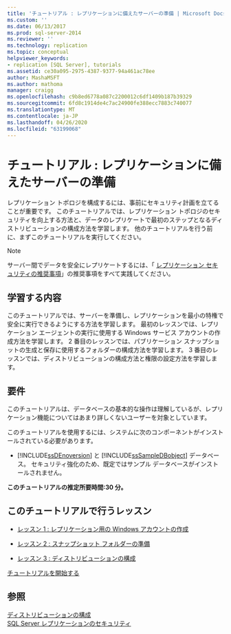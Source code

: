 ```yaml
---
title: 'チュートリアル : レプリケーションに備えたサーバーの準備 | Microsoft Docs'
ms.custom: ''
ms.date: 06/13/2017
ms.prod: sql-server-2014
ms.reviewer: ''
ms.technology: replication
ms.topic: conceptual
helpviewer_keywords:
- replication [SQL Server], tutorials
ms.assetid: ce30a095-2975-4387-9377-94a461ac78ee
author: MashaMSFT
ms.author: mathoma
manager: craigg
ms.openlocfilehash: c9b8ed6778a087c2200012c6df1409b187b39329
ms.sourcegitcommit: 6fd8c1914de4c7ac24900fe388ecc7883c740077
ms.translationtype: MT
ms.contentlocale: ja-JP
ms.lasthandoff: 04/26/2020
ms.locfileid: "63199068"
---
```

# <a name="tutorial-preparing-the-server-for-replication"></a>チュートリアル : レプリケーションに備えたサーバーの準備
  レプリケーション トポロジを構成するには、事前にセキュリティ計画を立てることが重要です。 このチュートリアルでは、レプリケーション トポロジのセキュリティを向上する方法と、データのレプリケートで最初のステップとなるディストリビューションの構成方法を学習します。 他のチュートリアルを行う前に、まずこのチュートリアルを実行してください。  
  
> [!NOTE]  
>  サーバー間でデータを安全にレプリケートするには、「 [レプリケーション セキュリティの推奨事項](security/replication-security-best-practices.md)」の推奨事項をすべて実践してください。  
  
## <a name="what-you-will-learn"></a>学習する内容  
 このチュートリアルでは、サーバーを準備し、レプリケーションを最小の特権で安全に実行できるようにする方法を学習します。 最初のレッスンでは、レプリケーション エージェントの実行に使用する Windows サービス アカウントの作成方法を学習します。 2 番目のレッスンでは、パブリケーション スナップショットの生成と保存に使用するフォルダーの構成方法を学習します。 3 番目のレッスンでは、ディストリビューションの構成方法と権限の設定方法を学習します。  
  
## <a name="requirements"></a>要件  
 このチュートリアルは、データベースの基本的な操作は理解しているが、レプリケーション機能についてはあまり詳しくないユーザーを対象としています。  
  
 このチュートリアルを使用するには、システムに次のコンポーネントがインストールされている必要があります。  
  
-   [!INCLUDE[ssDEnoversion](../../includes/ssdenoversion-md.md)] と [!INCLUDE[ssSampleDBobject](../../includes/sssampledbobject-md.md)] データベース。 セキュリティ強化のため、既定ではサンプル データベースがインストールされません。  
  
 **このチュートリアルの推定所要時間:30 分。**  
  
## <a name="lessons-in-this-tutorial"></a>このチュートリアルで行うレッスン  
  
-   [レッスン 1 : レプリケーション用の Windows アカウントの作成](lesson-1-creating-windows-accounts-for-replication.md)  
  
-   [レッスン 2 : スナップショット フォルダーの準備](lesson-2-preparing-the-snapshot-folder.md)  
  
-   [レッスン 3 : ディストリビューションの構成](lesson-3-configuring-distribution.md)  
  
 [チュートリアルを開始する](lesson-1-creating-windows-accounts-for-replication.md)  
  
## <a name="see-also"></a>参照  
 [ディストリビューションの構成](configure-distribution.md)   
 [SQL Server レプリケーションのセキュリティ](security/view-and-modify-replication-security-settings.md)  
  
  
